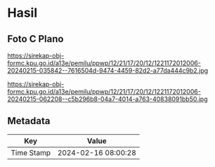 # Hasil

## Foto C Plano

https://sirekap-obj-formc.kpu.go.id/a13e/pemilu/ppwp/12/21/17/20/12/1221172012006-20240215-035842--7616504d-9474-4459-82d2-a77da444c9b2.jpg

https://sirekap-obj-formc.kpu.go.id/a13e/pemilu/ppwp/12/21/17/20/12/1221172012006-20240215-062208--c5b296b8-04a7-4014-a763-40838091bb50.jpg


## Metadata

| Key        | Value               |
| ---------- | ------------------- |
| Time Stamp | 2024-02-16 08:00:28 |



